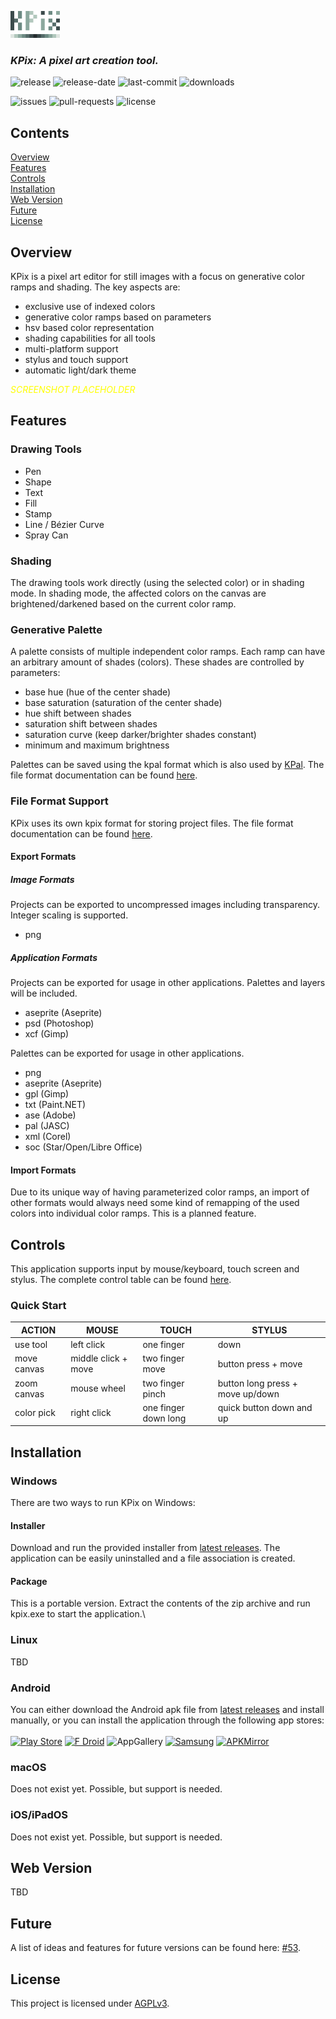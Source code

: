 ![KPIX](imgs/kpix_icon_small_transparent.png)


### *KPix: A pixel art creation tool.*

![release](https://img.shields.io/github/v/release/krush62/KPix)
![release-date](https://img.shields.io/github/release-date/krush62/KPix)
![last-commit](https://img.shields.io/github/last-commit/krush62/KPix)
![downloads](https://img.shields.io/github/downloads/krush62/KPix/total)

![issues](https://img.shields.io/github/issues-raw/krush62/KPix)
![pull-requests](https://img.shields.io/github/issues-pr-raw/krush62/KPix)
![license](https://img.shields.io/github/license/krush62/KPix)
## Contents

[Overview](#overview)\
[Features](#features)\
[Controls](#controls)\
[Installation](#installation)\
[Web Version](#web-version)\
[Future](#future)\
[License](#license)

## Overview
KPix is a pixel art editor for still images with a focus on generative color ramps and shading. The key aspects are:
- exclusive use of indexed colors
- generative color ramps based on parameters
- hsv based color representation
- shading capabilities for all tools
- multi-platform support 
- stylus and touch support
- automatic light/dark theme

<span style="color:yellow">*SCREENSHOT PLACEHOLDER*</span>

## Features
### Drawing Tools
- Pen
- Shape
- Text
- Fill
- Stamp
- Line / Bézier Curve
- Spray Can

### Shading
The drawing tools work directly (using the selected color) or in shading mode. In shading mode, the affected colors on the canvas are brightened/darkened based on the current color ramp.

### Generative Palette
A palette consists of multiple independent color ramps. Each ramp can have an arbitrary amount of shades (colors). These shades are controlled by parameters:
- base hue (hue of the center shade)
- base saturation (saturation of the center shade)
- hue shift between shades
- saturation shift between shades
- saturation curve (keep darker/brighter shades constant)
- minimum and maximum brightness

Palettes can be saved using the kpal format which is also used by [KPal](https://github.com/krush62/KPal). The file format documentation can be found [here](docs/kpal_file_format.md).


### File Format Support
KPix uses its own kpix format for storing project files. The file format documentation can be found [here](docs/kpix_file_format.md).
#### Export Formats
##### Image Formats
Projects can be exported to uncompressed images including transparency. Integer scaling is supported.
- png
##### Application Formats
Projects can be exported for usage in other applications. Palettes and layers will be included.
- aseprite (Aseprite)
- psd (Photoshop)
- xcf (Gimp)

Palettes can be exported for usage in other applications.
- png
- aseprite (Aseprite)
- gpl (Gimp)
- txt (Paint.NET)
- ase (Adobe)
- pal (JASC)
- xml (Corel)
- soc (Star/Open/Libre Office)

#### Import Formats
Due to its unique way of having parameterized color ramps, an import of other formats would always need some kind of remapping of the used colors into individual color ramps. This is a planned feature. 

## Controls
This application supports input by mouse/keyboard, touch screen and stylus.
The complete control table can be found [here](docs/controls.md).

### Quick Start
| ACTION      | MOUSE               | TOUCH                | STYLUS                           |
|-------------|---------------------|----------------------|----------------------------------|
| use tool    | left click          | one finger           | down                             |
| move canvas | middle click + move | two finger move      | button press + move              |
| zoom canvas | mouse wheel         | two finger pinch     | button long press + move up/down |
| color pick  | right click         | one finger down long | quick button down and up         |


## Installation

### Windows
There are two ways to run KPix on Windows:
#### Installer
Download and run the provided installer from [latest releases](https://github.com/krush62/KPix/releases/latest). The application can be easily uninstalled and a file association is created.
#### Package
This is a portable version. Extract the contents of the zip archive and run kpix.exe to start the application.\

### Linux
TBD

### Android
You can either download the Android apk file from [latest releases](https://github.com/krush62/KPix/releases/latest) and install manually, or you can install the application through the following app stores:\
\
[![Play Store](https://img.shields.io/badge/Google_Play-414141?logo=google-play&logoColor=white)](https://play.google.com)
[![F Droid](https://img.shields.io/badge/F--Droid-1976D2?logo=f-droid&logoColor=white)](https://f-droid.org)
![AppGallery](https://img.shields.io/badge/AppGallery-C80A2D?logo=huawei&logoColor=white)
[![Samsung](https://img.shields.io/badge/Galaxy_Store-%231428A0.svg?logo=samsung&logoColor=white)](https://galaxystore.samsung.com)
[![APKMirror](https://img.shields.io/badge/APKMirror-f78e1d?logo=android&logoColor=white)](https://www.apkmirror.com)

### macOS
Does not exist yet. Possible, but support is needed.

### iOS/iPadOS
Does not exist yet. Possible, but support is needed.

## Web Version
TBD

## Future
A list of ideas and features for future versions can be found here: [#53](https://github.com/krush62/KPix/issues/53).

## License
This project is licensed under [AGPLv3](LICENSE).


